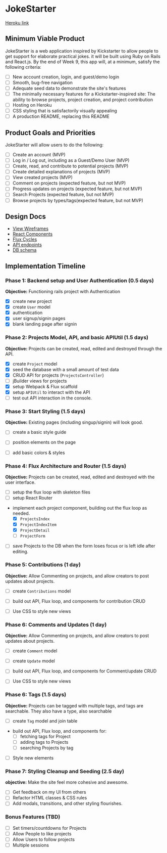 # JokeStarter

[Heroku link][heroku]

[heroku]: http://www.herokuapp.com

## Minimum Viable Product

JokeStarter is a web application inspired by Kickstarter to allow people to get support for elaborate practical jokes. it will be built using Ruby on Rails and React.js.  By the end of Week 9, this app will, at a minimum, satisfy the following criteria:

- [ ] New account creation, login, and guest/demo login
- [ ] Smooth, bug-free navigation
- [ ] Adequate seed data to demonstrate the site's features
- [ ] The minimally necessary features for a Kickstarter-inspired site: The ability to browse projects, project creation, and project contribution
- [ ] Hosting on Heroku
- [ ] CSS styling that is satisfactorily visually appealing
- [ ] A production README, replacing this README

## Product Goals and Priorities

JokeStarter will allow users to do the following:

<!-- This is a Markdown checklist. Use it to keep track of your
progress. Put an x between the brackets for a checkmark: [x] -->

- [ ] Create an account (MVP)
- [ ] Log in / Log out, including as a Guest/Demo User (MVP)
- [ ] Create, read, and contribute to potential projects (MVP)
- [ ] Create detailed explanations of projects (MVP)
- [ ] View created projects  (MVP)
- [ ] Comment on projects (expected feature, but not MVP)
- [ ] Progress updates on projects (expected feature, but not MVP)
- [ ] Search Projects (expected feature, but not MVP)
- [ ] Browse projects by types/tags(expected feature, but not MVP)

## Design Docs
* [View Wireframes][views]
* [React Components][components]
* [Flux Cycles][flux-cycles]
* [API endpoints][api-endpoints]
* [DB schema][schema]

[views]: ./docs/views.md
[components]: ./docs/components.md
[flux-cycles]: ./docs/flux-cycles.md
[api-endpoints]: ./docs/api-endpoints.md
[schema]: ./docs/schema.md

## Implementation Timeline

### Phase 1: Backend setup and User Authentication (0.5 days)

**Objective:** Functioning rails project with Authentication

- [x] create new project
- [x] create `User` model
- [x] authentication
- [x] user signup/signin pages
- [x] blank landing page after signin

### Phase 2: Projects Model, API, and basic APIUtil (1.5 days)

**Objective:** Projects can be created, read, edited and destroyed through
the API.

- [x] create `Project` model
- [x] seed the database with a small amount of test data
- [x] CRUD API for projects (`ProjectsController`)
- [ ] jBuilder views for projects
- [x] setup Webpack & Flux scaffold
- [x] setup `APIUtil` to interact with the API
- [ ] test out API interaction in the console.

### Phase 3: Start Styling (1.5 days)

**Objective:** Existing pages (including singup/signin) will look good.

- [ ] create a basic style guide
- [ ] position elements on the page
- [ ] add basic colors & styles


### Phase 4: Flux Architecture and Router (1.5 days)

**Objective:** Projects can be created, read, edited and destroyed with the
user interface.

- [ ] setup the flux loop with skeleton files
- [ ] setup React Router
- implement each project component, building out the flux loop as needed.
  - [x] `ProjectsIndex`
  - [x] `ProjectIndexItem`
  - [x] `ProjectDetail`
  - [ ] `ProjectForm`
- [ ] save Projects to the DB when the form loses focus or is left idle
  after editing.

### Phase 5: Contributions (1 day)

  **Objective:** Allow Commenting on projects, and allow creators to post updates about projects.

  - [ ] create `Contributions` model
  - [ ]  build out API, Flux loop, and components for contribution CRUD
  - [ ] Use CSS to style new views



### Phase 6: Comments and Updates (1 day)

**Objective:** Allow Commenting on projects, and allow creators to post updates about projects.

- [ ] create `Comment` model
- [ ] create `Update` model
- [ ]  build out API, Flux loop, and components for Comment/update CRUD
- [ ] Use CSS to style new views


### Phase 6: Tags (1.5 days)

**Objective:** Projects can be tagged with multiple tags, and tags are searchable. They also have a type, also searchable

- [ ] create `Tag` model and join table
- build out API, Flux loop, and components for:
  - [ ] fetching tags for Project
  - [ ] adding tags to Projects
  - [ ] searching Projects by tag
- [ ] Style new elements

### Phase 7: Styling Cleanup and Seeding (2.5 day)

**objective:** Make the site feel more cohesive and awesome.

- [ ] Get feedback on my UI from others
- [ ] Refactor HTML classes & CSS rules
- [ ] Add modals, transitions, and other styling flourishes.

### Bonus Features (TBD)
- [ ] Set timers/countdowns for Projects
- [ ] Allow People to like projects
- [ ] Allow Users to follow projects
- [ ] Multiple sessions
